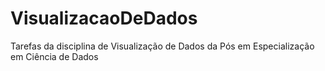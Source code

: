 # VisualizacaoDeDados
Tarefas da disciplina de Visualização de Dados da Pós em Especialização em Ciência de Dados 
